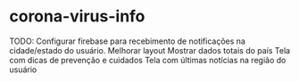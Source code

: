 # corona-virus-info

TODO:
Configurar firebase para recebimento de notificações na cidade/estado do usuário.
Melhorar layout
Mostrar dados totais do país
Tela com dicas de prevenção e cuidados
Tela com últimas notícias na região do usuário
